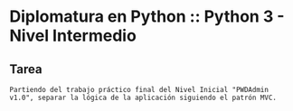 # Diplomatura en Python :: Python 3 - Nivel Intermedio

## Tarea
    Partiendo del trabajo práctico final del Nivel Inicial "PWDAdmin v1.0", separar la lógica de la aplicación siguiendo el patrón MVC.
